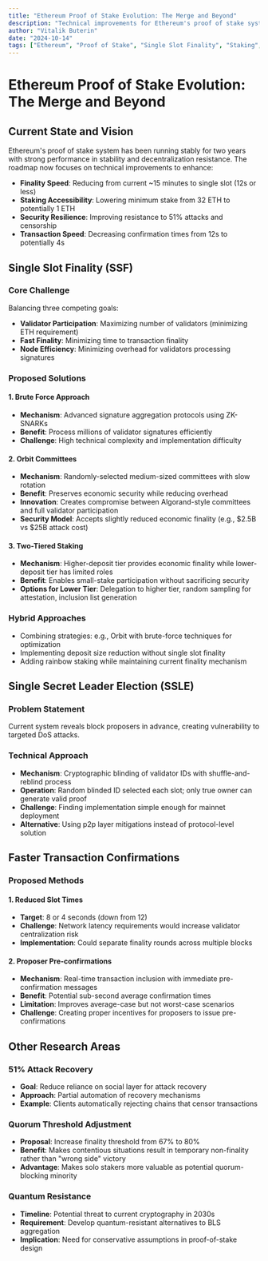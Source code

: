 ```yaml
---
title: "Ethereum Proof of Stake Evolution: The Merge and Beyond"
description: "Technical improvements for Ethereum's proof of stake system"
author: "Vitalik Buterin"
date: "2024-10-14"
tags: ["Ethereum", "Proof of Stake", "Single Slot Finality", "Staking", "Consensus"]
---
```


# Ethereum Proof of Stake Evolution: The Merge and Beyond

## Current State and Vision

Ethereum's proof of stake system has been running stably for two years with strong performance in stability and decentralization resistance. The roadmap now focuses on technical improvements to enhance:

- **Finality Speed**: Reducing from current ~15 minutes to single slot (12s or less)
- **Staking Accessibility**: Lowering minimum stake from 32 ETH to potentially 1 ETH
- **Security Resilience**: Improving resistance to 51% attacks and censorship
- **Transaction Speed**: Decreasing confirmation times from 12s to potentially 4s

## Single Slot Finality (SSF)

### Core Challenge

Balancing three competing goals:
- **Validator Participation**: Maximizing number of validators (minimizing ETH requirement)
- **Fast Finality**: Minimizing time to transaction finality
- **Node Efficiency**: Minimizing overhead for validators processing signatures

### Proposed Solutions

#### 1. Brute Force Approach
- **Mechanism**: Advanced signature aggregation protocols using ZK-SNARKs
- **Benefit**: Process millions of validator signatures efficiently
- **Challenge**: High technical complexity and implementation difficulty

#### 2. Orbit Committees
- **Mechanism**: Randomly-selected medium-sized committees with slow rotation
- **Benefit**: Preserves economic security while reducing overhead
- **Innovation**: Creates compromise between Algorand-style committees and full validator participation
- **Security Model**: Accepts slightly reduced economic finality (e.g., $2.5B vs $25B attack cost)

#### 3. Two-Tiered Staking
- **Mechanism**: Higher-deposit tier provides economic finality while lower-deposit tier has limited roles
- **Benefit**: Enables small-stake participation without sacrificing security
- **Options for Lower Tier**: Delegation to higher tier, random sampling for attestation, inclusion list generation

### Hybrid Approaches
- Combining strategies: e.g., Orbit with brute-force techniques for optimization
- Implementing deposit size reduction without single slot finality
- Adding rainbow staking while maintaining current finality mechanism

## Single Secret Leader Election (SSLE)

### Problem Statement
Current system reveals block proposers in advance, creating vulnerability to targeted DoS attacks.

### Technical Approach
- **Mechanism**: Cryptographic blinding of validator IDs with shuffle-and-reblind process
- **Operation**: Random blinded ID selected each slot; only true owner can generate valid proof
- **Challenge**: Finding implementation simple enough for mainnet deployment
- **Alternative**: Using p2p layer mitigations instead of protocol-level solution

## Faster Transaction Confirmations

### Proposed Methods

#### 1. Reduced Slot Times
- **Target**: 8 or 4 seconds (down from 12)
- **Challenge**: Network latency requirements would increase validator centralization risk
- **Implementation**: Could separate finality rounds across multiple blocks

#### 2. Proposer Pre-confirmations
- **Mechanism**: Real-time transaction inclusion with immediate pre-confirmation messages
- **Benefit**: Potential sub-second average confirmation times
- **Limitation**: Improves average-case but not worst-case scenarios
- **Challenge**: Creating proper incentives for proposers to issue pre-confirmations

## Other Research Areas

### 51% Attack Recovery
- **Goal**: Reduce reliance on social layer for attack recovery
- **Approach**: Partial automation of recovery mechanisms
- **Example**: Clients automatically rejecting chains that censor transactions

### Quorum Threshold Adjustment
- **Proposal**: Increase finality threshold from 67% to 80%
- **Benefit**: Makes contentious situations result in temporary non-finality rather than "wrong side" victory
- **Advantage**: Makes solo stakers more valuable as potential quorum-blocking minority

### Quantum Resistance
- **Timeline**: Potential threat to current cryptography in 2030s
- **Requirement**: Develop quantum-resistant alternatives to BLS aggregation
- **Implication**: Need for conservative assumptions in proof-of-stake design